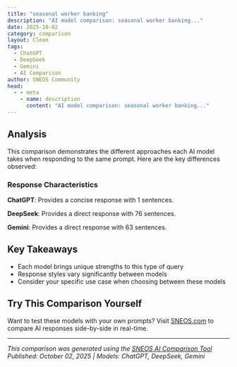 ```yaml
---
title: "seasonal worker banking"
description: "AI model comparison: seasonal worker banking..."
date: 2025-10-02
category: comparison
layout: Clean
tags:
  - ChatGPT
  - DeepSeek
  - Gemini
  - AI Comparison
author: SNEOS Community
head:
  - - meta
    - name: description
      content: "AI model comparison: seasonal worker banking..."
---
```


<ChatComparison
  title="seasonal worker banking"
  prompt="seasonal worker banking"
  :responses='{
    "ChatGPT": "Error calling OpenAI API.",
    "DeepSeek": "Of course. Banking for seasonal workers presents unique challenges, but with the right strategy, you can manage your finances smoothly throughout the year.\n\nHere\u2019s a comprehensive guide to seasonal worker banking, covering the main challenges, solutions, and specific bank account types to consider.\n\n### The Core Challenges for Seasonal Workers\n\n1.  **Irregular Income:** Your paychecks aren\u0027t consistent month-to-month, making it hard to budget or qualify for loans.\n2.  **The \u0022Off-Season Gap:**** You have little to no income for several months, requiring you to stretch your earnings.\n3.  **Variable Work Locations:** You might move between states or countries for different seasons, making local branch access difficult.\n4.  **Difficulty Proving Income:** Applying for apartments or loans can be tough without recent, consistent pay stubs.\n\n---\n\n### Smart Banking Strategies for Seasonal Work\n\n#### 1. Choose the Right Bank Account(s)\n\nThe goal is to have a primary checking account and a separate savings account for your \u0022off-season fund.\u0022\n\n**Best Types of Banks for You:**\n\n*   **Online Banks (Highly Recommended):**\n    *   **Pros:** No monthly fees, no minimum balance requirements, high-yield savings accounts, and easy access via app from anywhere.\n    *   **Examples:** Ally Bank, Capital One 360, Chime, Discover Bank.\n    *   **Why they\u0027re great:** They don\u0027t care if your balance fluctuates wildly, and their high-yield savings helps your off-season fund grow.\n\n*   **Credit Unions:**\n    *   **Pros:** Often have lower fees and more personal service. Many are part of a \u0022shared branching\u0022 network, giving you access to branches across the country.\n    *   **Cons:** May require a specific affiliation (e.g., based on location or employer).\n\n*   **Traditional Big Banks (e.g., Chase, Bank of America, Wells Fargo):**\n    *   **Pros:** Widespread branch/ATM access.\n    *   **Cons:** Often have monthly maintenance fees that require a minimum balance or direct deposit to waive. This can be a problem during your off-season.\n\n#### 2. Master the \u0022Feast or Famine\u0022 Budget\n\nThis is the most critical skill. You need to treat your high-season income as your annual salary, not just a few months of pay.\n\n*   **Calculate Your Annual Needs:** Add up all your essential expenses for the entire year (rent, food, insurance, utilities, etc.).\n*   **Divide by Your Working Months:** If you need $30,000 a year and work for 6 months, you must save **at least $5,000 per working month** just for basics.\n*   **Use the \u0022Peak Season\u0022 to Fund the \u0022Off-Season\u0022:** During your working season, live as frugally as possible and aggressively fund your off-season savings account.\n\n#### 3. Automate Your Savings (The \u0022Set-and-Forget\u0022 Method)\n\nAs soon as a paycheck hits your checking account, automatically transfer a predetermined amount to your savings. This builds your off-season fund without you having to think about it.\n\n*   **Example:** \u0022Every time I get a $2,000 paycheck, $1,500 automatically goes to my high-yield savings account at Ally.\u0022\n\n#### 4. Build a Emergency Buffer\n\nAim to save 3-6 months of *essential* living expenses on top of your off-season fund. This is for true emergencies (car breakdown, medical issue, delayed season start) and provides huge peace of mind.\n\n#### 5. Manage Cash Flow with a Line of Credit (Use Sparingly!)\n\nConsider applying for a **Personal Line of Credit** or a **credit card with a 0% introductory APR** *while you have a steady income*. This can be a safety net for unexpected off-season expenses.\n\n*   **Warning:** This is a tool for smoothing cash flow, not for funding a lifestyle you can\u0027t afford. **Pay it off completely during your next working season.**\n\n---\n\n### Step-by-Step Action Plan\n\n**During the Off-Season (Planning Phase):**\n1.  **Open Accounts:** If you don\u0027t have them, open a free checking account and a high-yield savings account with an online bank.\n2.  **Create a Budget:** Plan your annual expenses and calculate how much you need to save per paycheck.\n3.  **Set Up Automations:** Schedule automatic transfers from checking to savings for when you expect your paychecks.\n\n**During the Working Season (Execution Phase):**\n1.  **Live Modestly:** Resist the urge to spend your entire paycheck. Remember, this money has to last.\n2.  **Monitor Your Accounts:** Use your bank\u0027s mobile app to track your spending and savings progress.\n3.  **Pay Down Debt:** If you used a line of credit, pay it off as a top priority.\n\n**During the Transition (Back to Off-Season):**\n1.  **Re-evaluate Your Budget:** See if your savings will last. Adjust your spending if necessary.\n2.  **Explore Side Gigs:** Consider a short-term, flexible side hustle to supplement your income if needed.\n\n### Specific Bank Account \u0026 Service Recommendations\n\n| Service Type | Good Options | Why It\u0027s Good for Seasonal Workers |\n| :--- | :--- | :--- |\n| **Primary Checking** | **Chime,** **Capital One 360,** **Ally Bank** | No monthly fees, early direct deposit, fee-free ATMs. |\n| **High-Yield Savings** | **Ally Bank,** **Discover Bank,** **American Express National Bank** | High interest rates help your off-season fund grow; no minimums. |\n| **All-in-One App** | **Current,** **Varo** | Built-in tools for saving \u0022pockets\u0022 and early payday features. |\n| **Credit Card** | **Discover it\u00AE Card** (good rewards) or a card from your credit union | Good customer service; often easier to qualify for. |\n| **Cash Management** | **PayPal or Venmo Debit Cards** | Quick access to money you receive through these apps; useful for gig work. |\n\n### Final Tips\n\n*   **Be Honest with Landlords:** When applying for a lease, explain your employment situation clearly. Offer to show bank statements proving you have sufficient savings to cover the lease term, or provide a letter from your future employer.\n*   **Save for Taxes:** If you\u0027re a W-2 employee, taxes are withheld. If you\u0027re a 1099 contractor, you are responsible for setting aside ~25-30% of your income for quarterly estimated tax payments.\n*   **Invest in Retirement:** Once you have a stable emergency fund, consider an IRA (Individual Retirement Account). You can contribute up to the annual limit, and you can make contributions in large chunks during your working season.\n\nBy being proactive and choosing the right financial tools, you can build a stable and secure financial life, even with a non-traditional income stream.",
    "Gemini": "Banking for seasonal workers can be tricky, as income is often irregular and concentrated in specific periods. Here\u0027s a breakdown of banking considerations and tips for seasonal workers:\n\n**Challenges Faced by Seasonal Workers:**\n\n*   **Irregular Income:** The biggest challenge is managing finances with fluctuating income.\n*   **Opening Accounts:** Some banks require proof of stable employment, which can be difficult.\n*   **Maintaining Minimum Balances:** Fees for low balances can eat into limited funds.\n*   **Access to Credit:** Building or maintaining credit can be hard with inconsistent income.\n*   **Relocation:** If your seasonal work requires moving, you need banking solutions that work across locations.\n\n**Strategies for Seasonal Workers Banking:**\n\n1.  **Choosing the Right Bank/Account:**\n\n    *   **No-Fee Checking Accounts:** Look for accounts with no monthly fees, no minimum balance requirements, and free ATM access. Online banks and credit unions often offer these. Examples include:\n        *   **Online Banks:** Ally Bank, Capital One 360, Discover Bank.  These often have high-yield savings accounts too.\n        *   **Credit Unions:** Many local and regional credit unions have excellent terms.  Check for one that you qualify to join (often based on location, employer, or affiliation).\n    *   **Prepaid Debit Cards:** A good alternative if you have trouble opening a traditional bank account. Look for low or no fee options.  However, be aware of potential fees for ATM withdrawals, reloading, or inactivity.\n    *   **Second Chance Banking:** Some banks offer accounts specifically for people with a history of banking difficulties. These may have limited features or higher fees.\n\n2.  **Budgeting and Saving:**\n\n    *   **Create a Budget:** Track your income and expenses during your work season and plan how to allocate funds during off-seasons.\n    *   **Emergency Fund:** Build a cushion to cover unexpected expenses or periods of unemployment. Even a small emergency fund can provide peace of mind.\n    *   **Automated Savings:** Set up automatic transfers from your checking to a savings account each payday. Even small amounts add up over time.\n    *   **High-Yield Savings Accounts (HYSAs):** Take advantage of HYSAs to earn more interest on your savings. Online banks often offer competitive rates.\n    *   **Budgeting Apps:** Use budgeting apps (Mint, YNAB (You Need a Budget), Personal Capital) to track your spending, set goals, and manage your finances.\n\n3.  **Managing Income and Expenses:**\n\n    *   **Direct Deposit:** Set up direct deposit to receive your paychecks automatically. It\u0027s safer and faster than paper checks.\n    *   **Pay Bills Automatically:** Automate bill payments to avoid late fees and maintain good credit.\n    *   **Beware of Overdraft Fees:** Monitor your account balance closely to avoid overdraft fees. Consider setting up overdraft protection or linking your checking account to a savings account.\n\n4.  **Building Credit:**\n\n    *   **Secured Credit Cards:** If you have limited or no credit, a secured credit card can help you build credit.  You provide a security deposit that serves as your credit limit.\n    *   **Credit-Builder Loans:** These loans are designed to help people with limited or no credit history establish credit.\n    *   **Authorized User:** If a family member or friend has a credit card in good standing, ask if you can be added as an authorized user.  Their credit history will help build your credit score.\n    *   **Pay Bills on Time:** The most important factor in building credit is paying your bills on time, every time.\n\n5.  **Banking While Traveling (If Applicable):**\n\n    *   **Mobile Banking:** Essential for managing your account on the go.\n    *   **Online Banking:** Pay bills, transfer funds, and monitor your account from anywhere with an internet connection.\n    *   **ATMs:** Choose a bank with a wide ATM network or reimburses ATM fees.\n    *   **Alerts:** Set up account alerts to notify you of transactions, low balances, or suspicious activity.\n\n**Specific Account Features to Look For:**\n\n*   **Mobile Check Deposit:** Deposit checks remotely using your smartphone.\n*   **Bill Pay:** Pay bills online without writing checks.\n*   **Peer-to-Peer Transfers:** Send and receive money easily using services like Venmo, PayPal, or Zelle (often integrated into bank apps).\n*   **Debit Card with Rewards:** Some debit cards offer cash back or other rewards on purchases.\n\n**Key Questions to Ask When Choosing a Bank:**\n\n*   What are the monthly fees?\n*   What is the minimum balance requirement?\n*   Are there ATM fees?\n*   Is there a fee for overdrafts?\n*   Does the bank offer mobile banking?\n*   Does the bank offer direct deposit?\n*   Does the bank offer online bill pay?\n*   What is the interest rate on savings accounts?\n\n**Important Considerations:**\n\n*   **Your Personal Circumstances:** The best banking solution for you depends on your specific needs, income, and spending habits.\n*   **Shop Around:** Compare different banks and accounts before making a decision.\n*   **Read the Fine Print:** Understand the terms and conditions of any account before you open it.\n*   **Customer Service:** Choose a bank with responsive and helpful customer service.\n\nBy carefully considering your banking needs and taking the time to research your options, you can find a banking solution that works for you as a seasonal worker and helps you manage your finances effectively. Good luck!\n"
  }'
  published-date="12:27"
/>

## Analysis

This comparison demonstrates the different approaches each AI model takes when responding to the same prompt. Here are the key differences observed:

### Response Characteristics

**ChatGPT**: Provides a concise response with 1 sentences. 

**DeepSeek**: Provides a direct response with 76 sentences. 

**Gemini**: Provides a direct response with 63 sentences. 

## Key Takeaways

- Each model brings unique strengths to this type of query
- Response styles vary significantly between models
- Consider your specific use case when choosing between these models

## Try This Comparison Yourself

Want to test these models with your own prompts? Visit [SNEOS.com](https://sneos.com) to compare AI responses side-by-side in real-time.

---

*This comparison was generated using the [SNEOS AI Comparison Tool](https://sneos.com)*
*Published: October 02, 2025 | Models: ChatGPT, DeepSeek, Gemini*
